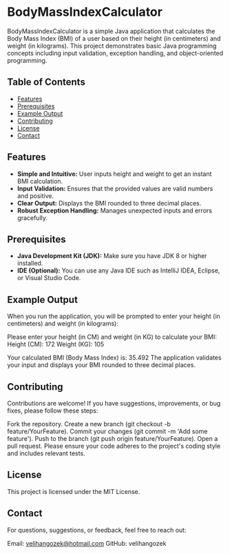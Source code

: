 # BodyMassIndexCalculator

BodyMassIndexCalculator is a simple Java application that calculates the Body Mass Index (BMI) of a user based on their height (in centimeters) and weight (in kilograms). This project demonstrates basic Java programming concepts including input validation, exception handling, and object-oriented programming.

## Table of Contents

- [Features](#features)
- [Prerequisites](#prerequisites)
- [Example Output](#example-output)
- [Contributing](#contributing)
- [License](#license)
- [Contact](#contact)

## Features

- **Simple and Intuitive:** User inputs height and weight to get an instant BMI calculation.
- **Input Validation:** Ensures that the provided values are valid numbers and positive.
- **Clear Output:** Displays the BMI rounded to three decimal places.
- **Robust Exception Handling:** Manages unexpected inputs and errors gracefully.

## Prerequisites

- **Java Development Kit (JDK):** Make sure you have JDK 8 or higher installed.
- **IDE (Optional):** You can use any Java IDE such as IntelliJ IDEA, Eclipse, or Visual Studio Code.

## Example Output

When you run the application, you will be prompted to enter your height (in centimeters) and weight (in kilograms):

Please enter your height (in CM) and weight (in KG) to calculate your BMI:
Height (CM): 172
Weight (KG): 105

Your calculated BMI (Body Mass Index) is: 35.492
The application validates your input and displays your BMI rounded to three decimal places.

## Contributing

Contributions are welcome! If you have suggestions, improvements, or bug fixes, please follow these steps:

Fork the repository.
Create a new branch (git checkout -b feature/YourFeature).
Commit your changes (git commit -m 'Add some feature').
Push to the branch (git push origin feature/YourFeature).
Open a pull request.
Please ensure your code adheres to the project's coding style and includes relevant tests.

## License

This project is licensed under the MIT License.

## Contact

For questions, suggestions, or feedback, feel free to reach out:

Email: velihangozek@hotmail.com
GitHub: velihangozek